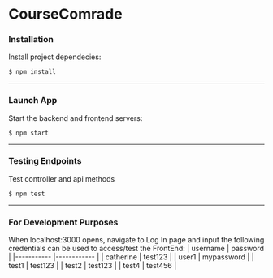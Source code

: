 # CourseComrade
### Installation
Install project dependecies:
```bash
$ npm install
```
---
### Launch App
Start the backend and frontend servers:
```bash
$ npm start
```
---
### Testing Endpoints 
Test controller and api methods
```bash
$ npm test
```
---
### For Development Purposes 
When localhost:3000 opens, navigate to Log In page and input the following credentials can be used to access/test the FrontEnd: 
| username  	| password   	|
|-----------	|------------	|
| catherine 	| test123    	|
| user1     	| mypassword 	|
| test1     	| test123    	|
| test2     	| test123    	|
| test4     	| test456    	|
